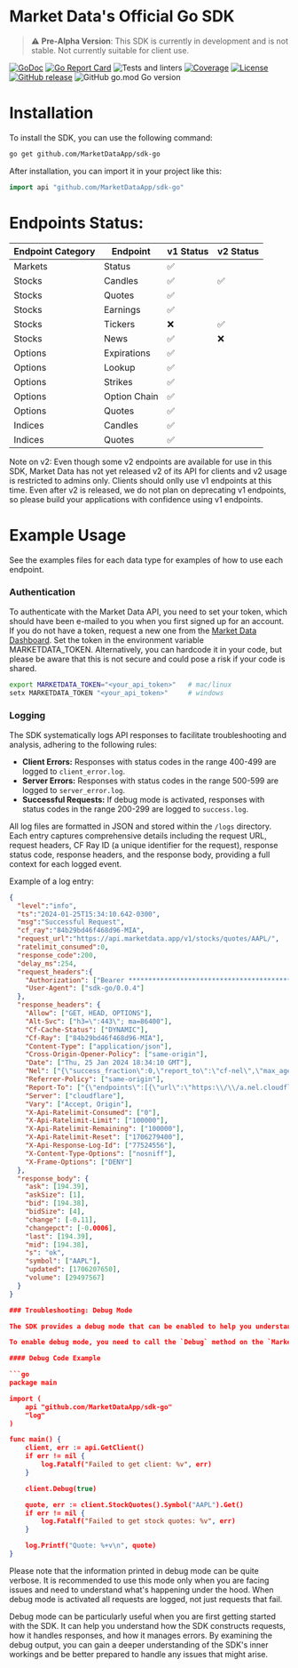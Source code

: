 # Market Data's Official Go SDK

> :warning: **Pre-Alpha Version**: This SDK is currently in development and is not stable. Not currently suitable for client use.

[![GoDoc](https://godoc.org/github.com/MarketDataApp/sdk-go?status.svg)](https://godoc.org/github.com/MarketDataApp/sdk-go)
[![Go Report Card](https://goreportcard.com/badge/github.com/MarketDataApp/sdk-go)](https://goreportcard.com/report/github.com/MarketDataApp/sdk-go)
![Tests and linters](https://github.com/MarketDataApp/sdk-go/actions/workflows/go.yml/badge.svg)
[![Coverage](https://codecov.io/gh/MarketDataApp/sdk-go/branch/main/graph/badge.svg)](https://codecov.io/gh/MarketDataApp/sdk-go)
[![License](https://img.shields.io/github/license/MarketDataApp/sdk-go.svg)](https://github.com/MarketDataApp/sdk-go/blob/master/LICENSE)
[![GitHub release](https://img.shields.io/github/release/MarketDataApp/sdk-go.svg)](https://github.com/MarketDataApp/sdk-go/releases)
![GitHub go.mod Go version](https://img.shields.io/github/go-mod/go-version/MarketDataApp/sdk-go)

# Installation

To install the SDK, you can use the following command:

```bash
go get github.com/MarketDataApp/sdk-go
```

After installation, you can import it in your project like this:

```go
import api "github.com/MarketDataApp/sdk-go"
```

# Endpoints Status:

 | Endpoint Category | Endpoint     | v1 Status | v2 Status |
 |-------------------|--------------|-----------|-----------|
 | Markets           | Status       | ✅        |           |
 | Stocks            | Candles      | ✅        |     ✅    |
 | Stocks            | Quotes       | ✅        |           |
 | Stocks            | Earnings     | ✅        |           |
 | Stocks            | Tickers      | ❌        |     ✅    |
 | Stocks            | News         | ✅        |     ❌    |
 | Options           | Expirations  | ✅        |           |
 | Options           | Lookup       | ✅        |           |
 | Options           | Strikes      | ✅        |           |
 | Options           | Option Chain | ✅        |           |
 | Options           | Quotes       | ✅        |           |
 | Indices           | Candles      | ✅        |           |
 | Indices           | Quotes       | ✅        |           |

Note on v2: Even though some v2 endpoints are available for use in this SDK, Market Data has not yet released v2 of its API for clients and v2 usage is restricted to admins only. Clients should onlly use v1 endpoints at this time. Even after v2 is released, we do not plan on deprecating v1 endpoints, so please build your applications with confidence using v1 endpoints.

# Example Usage

See the examples files for each data type for examples of how to use each endpoint.

### Authentication

To authenticate with the Market Data API, you need to set your token, which should have been e-mailed to you when you first signed up for an account. If you do not have a token, request a new one from the [Market Data Dashboard](https://www.marketdata.app/dashboard/). Set the token in the environment variable MARKETDATA_TOKEN. Alternatively, you can hardcode it in your code, but please be aware that this is not secure and could pose a risk if your code is shared.

```bash
export MARKETDATA_TOKEN="<your_api_token>"   # mac/linux
setx MARKETDATA_TOKEN "<your_api_token>"     # windows
```

### Logging

The SDK systematically logs API responses to facilitate troubleshooting and analysis, adhering to the following rules:
- **Client Errors:** Responses with status codes in the range 400-499 are logged to `client_error.log`.
- **Server Errors:** Responses with status codes in the range 500-599 are logged to `server_error.log`.
- **Successful Requests:** If debug mode is activated, responses with status codes in the range 200-299 are logged to `success.log`.

All log files are formatted in JSON and stored within the `/logs` directory. Each entry captures comprehensive details including the request URL, request headers, CF Ray ID (a unique identifier for the request), response status code, response headers, and the response body, providing a full context for each logged event.

Example of a log entry:

```json
{
  "level":"info",
  "ts":"2024-01-25T15:34:10.642-0300",
  "msg":"Successful Request",
  "cf_ray":"84b29bd46f468d96-MIA",
  "request_url":"https://api.marketdata.app/v1/stocks/quotes/AAPL/",
  "ratelimit_consumed":0,
  "response_code":200,
  "delay_ms":254,
  "request_headers":{
    "Authorization": ["Bearer **********************************************************HMD0"],
    "User-Agent": ["sdk-go/0.0.4"]
  },
  "response_headers": {
    "Allow": ["GET, HEAD, OPTIONS"],
    "Alt-Svc": ["h3=\":443\"; ma=86400"],
    "Cf-Cache-Status": ["DYNAMIC"],
    "Cf-Ray": ["84b29bd46f468d96-MIA"],
    "Content-Type": ["application/json"],
    "Cross-Origin-Opener-Policy": ["same-origin"],
    "Date": ["Thu, 25 Jan 2024 18:34:10 GMT"],
    "Nel": ["{\"success_fraction\":0,\"report_to\":\"cf-nel\",\"max_age\":604800}"],
    "Referrer-Policy": ["same-origin"],
    "Report-To": ["{\"endpoints\":[{\"url\":\"https:\\/\\/a.nel.cloudflare.com\\/report\\/v3?s=9vEr7PiX6zgR6cdNLegGNMCOzC6yy9KHd0IIzN3yPl14KDMBB9kkMV19xVP79jOdqPWBS9Ena%2B43XHWh%2B7cKqAQc7GrRCm2ZWpX4xqhXidyQeRgNoPcWsSsyv5xSD8v9ywFQdNc%3D\"}],\"group\":\"cf-nel\",\"max_age\":604800}"],
    "Server": ["cloudflare"],
    "Vary": ["Accept, Origin"],
    "X-Api-Ratelimit-Consumed": ["0"],
    "X-Api-Ratelimit-Limit": ["100000"],
    "X-Api-Ratelimit-Remaining": ["100000"],
    "X-Api-Ratelimit-Reset": ["1706279400"],
    "X-Api-Response-Log-Id": ["77524556"],
    "X-Content-Type-Options": ["nosniff"],
    "X-Frame-Options": ["DENY"]
  },
  "response_body": {
    "ask": [194.39],
    "askSize": [1],
    "bid": [194.38],
    "bidSize": [4],
    "change": [-0.11],
    "changepct": [-0.0006],
    "last": [194.39],
    "mid": [194.38],
    "s": "ok",
    "symbol": ["AAPL"],
    "updated": [1706207650],
    "volume": [29497567]
  }
}

### Troubleshooting: Debug Mode

The SDK provides a debug mode that can be enabled to help you understand how the SDK is working and troubleshoot any issues you might encounter. When debug mode is enabled, the SDK will print the log to the console. This includes the full URL of the request, all request and response headers, and more.

To enable debug mode, you need to call the `Debug` method on the `MarketDataClient` instance and pass `true` as the argument. 

#### Debug Code Example

```go
package main

import (
	api "github.com/MarketDataApp/sdk-go"
	"log"
)

func main() {
	client, err := api.GetClient()
	if err != nil {
		log.Fatalf("Failed to get client: %v", err)
	}

	client.Debug(true)

	quote, err := client.StockQuotes().Symbol("AAPL").Get()
	if err != nil {
		log.Fatalf("Failed to get stock quotes: %v", err)
	}

	log.Printf("Quote: %+v\n", quote)
}
```

Please note that the information printed in debug mode can be quite verbose. It is recommended to use this mode only when you are facing issues and need to understand what's happening under the hood. When debug mode is activated all requests are logged, not just requests that fail.

Debug mode can be particularly useful when you are first getting started with the SDK. It can help you understand how the SDK constructs requests, how it handles responses, and how it manages errors. By examining the debug output, you can gain a deeper understanding of the SDK's inner workings and be better prepared to handle any issues that might arise.